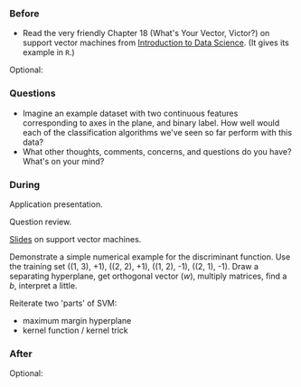 ### Before

 * Read the very friendly Chapter 18 (What's Your Vector, Victor?) on support vector machines from [Introduction to Data Science](http://jsresearch.net/). (It gives its example in `R`.)

Optional:


### Questions

 * Imagine an example dataset with two continuous features corresponding to axes in the plane, and binary label. How well would each of the classification algorithms we've seen so far perform with this data?
 * What other thoughts, comments, concerns, and questions do you have? What's on your mind?


### During

Application presentation.

Question review.

[Slides](slides.pdf) on support vector machines.

Demonstrate a simple numerical example for the discriminant function. Use the training set ((1, 3), +1), ((2, 2), +1), ((1, 2), -1), ((2, 1), -1). Draw a separating hyperplane, get orthogonal vector (_w_), multiply matrices, find a _b_, interpret a little.

Reiterate two 'parts' of SVM:
 * maximum margin hyperplane
 * kernel function / kernel trick


### After

Optional:
